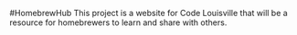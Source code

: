 #HomebrewHub
This project is a website for Code Louisville that will be a resource for homebrewers to learn and share with others.
